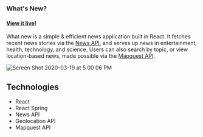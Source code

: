 ### What's New?

#### [View it live!](https://ryanbahan.github.io/whats-new/)

What new is a simple & efficient news application built in React. It fetches recent news stories via the [News API](https://newsapi.org/), and serves up news in entertainment, health, technology, and science. Users can also search by topic, or view location-based news, made possible via the [Mapquest API](https://developer.mapquest.com/). 

![Screen Shot 2020-03-19 at 5 00 06 PM](https://user-images.githubusercontent.com/54119863/77122577-970ed800-6a03-11ea-8f3c-83d9f2405624.png)

## Technologies

- React
- React Spring
- News API
- Geolocation API
- Mapquest API

